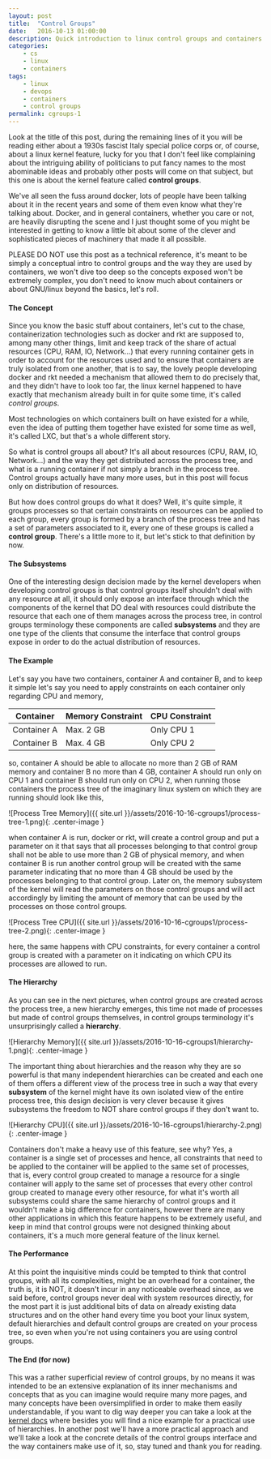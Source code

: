 ```yaml
---
layout: post
title:  "Control Groups"
date:   2016-10-13 01:00:00
description: Quick introduction to linux control groups and containers.
categories:
    - cs
    - linux
    - containers
tags:
    - linux
    - devops
    - containers
    - control groups
permalink: cgroups-1
---
```


Look at the title of this post, during the remaining lines of it you will be
reading either about a 1930s fascist Italy special police corps or, of course,
about a linux kernel feature, lucky for you that I don't feel like complaining
about the intriguing ability of politicians to put fancy names to the most
abominable ideas and probably other posts will come on that subject, but this
one is about the kernel feature called **control groups**.

We've all seen the fuss around docker, lots of people have been talking about
it in the recent years and some of them even know what they're talking about.
Docker, and in general containers, whether you care or not, are heavily
disrupting the scene and I just thought some of you might be interested in
getting to know a little bit about some of the clever and sophisticated pieces
of machinery that made it all possible.

PLEASE DO NOT use this post as a technical reference, it's meant to be simply a
conceptual intro to control groups and the way they are used by containers, we
won't dive too deep so the concepts exposed won't be extremely complex, you
don't need to know much about containers or about GNU/linux beyond the basics,
let's roll.


#### The Concept

Since you know the basic stuff about containers, let's cut to the chase,
containerization technologies such as docker and rkt are supposed to, among
many other things, limit and keep track of the share of actual resources (CPU,
RAM, IO, Network...) that every running container gets in order to account for
the resources used and to ensure that containers are truly isolated from one
another, that is to say, the lovely people developing docker and rkt needed a
mechanism that allowed them to do precisely that, and they didn't have to look
too far, the linux kernel happened to have exactly that mechanism already built
in for quite some time, it's called *control groups*. 

Most technologies on which containers built on have existed for a while, even
the idea of putting them together have existed for some time as well, it's
called LXC, but that's a whole different story.

So what is control groups all about? It's all about resources (CPU, RAM, IO,
Network...) and the way they get distributed across the process tree, and what
is a running container if not simply a branch in the process tree. Control
groups actually have many more uses, but in this post will focus only on
distribution of resources. 

But how does control groups do what it does? Well, it's quite simple, it
groups processes so that certain constraints on resources can be applied to
each group, every group is formed by a branch of the process tree and has a set
of parameters associated to it, every one of these groups is called a **control
group**.  There's a little more to it, but let's stick to that definition by
now.


#### The Subsystems

One of the interesting design decision made by the kernel developers when
developing control groups is that control groups itself shouldn't deal with any
resource at all, it should only expose an interface through which the
components of the kernel that DO deal with resources could distribute the
resource that each one of them manages across the process tree, in control
groups terminology these components are called **subsystems** and they are one
type of the clients that consume the interface that control groups expose in
order to do the actual distribution of resources.


#### The Example

Let's say you have two containers, container A and container B, and to keep it
simple let's say you need to apply constraints on each container only regarding
CPU and memory,


| Container   | Memory Constraint | CPU Constraint |
|-------------|-------------------|----------------|
| Container A | Max. 2 GB         | Only CPU 1     |
| Container B | Max. 4 GB         | Only CPU 2     |


so, container A should be able to allocate no more than 2 GB of RAM memory and
container B no more than 4 GB, container A should run only on CPU 1 and
container B should run only on CPU 2, when running those containers the process
tree of the imaginary linux system on which they are running should look like
this,

![Process Tree Memory]({{ site.url }}/assets/2016-10-16-cgroups1/process-tree-1.png){: .center-image }

when container A is run, docker or rkt, will create a control group and put a
parameter on it that says that all processes belonging to that control group
shall not be able to use more than 2 GB of physical memory, and when container
B is run another control group will be created with the same parameter
indicating that no more than 4 GB should be used by the processes belonging to
that control group. Later on, the memory subsystem of the kernel will read the
parameters on those control groups and will act accordingly by limiting the
amount of memory that can be used by the processes on those control groups.

![Process Tree CPU]({{ site.url }}/assets/2016-10-16-cgroups1/process-tree-2.png){: .center-image }

here, the same happens with CPU constraints, for every container a control
group is created with a parameter on it indicating on which CPU its processes
are allowed to run.


#### The Hierarchy

As you can see in the next pictures, when control groups are created across the
process tree, a new hierarchy emerges, this time not made of processes but made
of control groups themselves, in control groups terminology it's unsurprisingly
called a **hierarchy**. 

![Hierarchy Memory]({{ site.url }}/assets/2016-10-16-cgroups1/hierarchy-1.png){: .center-image }

The important thing about hierarchies and the reason why they
are so powerful is that many independent hierarchies can be created and each
one of them offers a different view of the process tree in such a way that
every **subsystem** of the kernel might have its own isolated view of the
entire process tree, this design decision is very clever because it gives
subsystems the freedom to NOT share control groups if they don't want to.

![Hierarchy CPU]({{ site.url }}/assets/2016-10-16-cgroups1/hierarchy-2.png){: .center-image }

Containers don't make a heavy use of this feature, see why? Yes, a container is
a single set of processes and hence, all constraints that need to be applied to
the container will be applied to the same set of processes, that is, every
control group created to manage a resource for a single container will apply to
the same set of processes that every other control group created to manage every
other resource, for what it's worth all subsystems could share the same
hierarchy of control groups and it wouldn't make a big difference for containers,
however there are many other applications in which this feature happens to be
extremely useful, and keep in mind that control groups were not designed
thinking about containers, it's a much more general feature of the linux
kernel.


#### The Performance

At this point the inquisitive minds could be tempted to think that control
groups, with all its complexities, might be an overhead for a container, the
truth is, it is NOT, it doesn't incur in any noticeable overhead since, as we
said before, control groups never deal with system resources directly, for the
most part it is just additional bits of data on already existing data
structures and on the other hand every time you boot your linux system, default
hierarchies and default control groups are created on your process tree, so
even when you're not using containers you are using control groups.


#### The End (for now)

This was a rather superficial review of control groups, by no means it was
intended to be an extensive explanation of its inner mechanisms and concepts
that as you can imagine would require many more pages, and many concepts have
been oversimplified in order to make them easily understandable, if you want to
dig way deeper you can take a look at the [kernel
docs](https://www.kernel.org/doc/Documentation/cgroup-v1/cgroups.txt "Kernel Docs") 
where besides you will find a nice example for a practical use of
hierarchies.  In another post we'll have a more practical approach and we'll
take a look at the concrete details of the control groups interface and the way
containers make use of it, so, stay tuned and thank you for reading.
